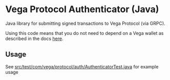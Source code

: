 # Vega Protocol Authenticator (Java)

Java library for submitting signed transactions to Vega Protocol (via GRPC). 

Using this code means that you do not need to depend on a Vega wallet as described in the docs [here](https://docs.vega.xyz/testnet/tools/vega-wallet).

## Usage

See [src/test/com/vega/protocol/auth/AuthenticatorTest.java](https://github.com/MM0819/vega-protocol-auth-java/blob/main/src/test/java/com/vega/protocol/auth/AuthenticatorTest.java) for example usage
